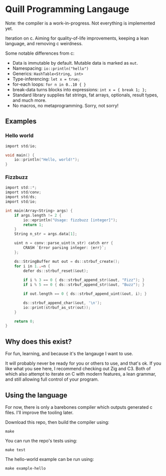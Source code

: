 # Quill Programming Langauge
Note: the compiler is a work-in-progress. Not everything is implemented yet.

Iteration on c. Aiming for quality-of-life improvements, keeping a lean language, and removing c weirdness.

Some notable differences from c:
- Data is immutable by default. Mutable data is marked as `mut`.
- Namespacing: `io::println("hello")`
- Generics: `HashTable<String, int>`
- Type-inferencing: `let x = true;`
- for-each loops: `for n in 0..10 { }`
- break-data turns blocks into expressions: `int x = { break 1; };`
- Standard library supplies fat strings, fat arrays, optionals, result types, and much more.
- No macros, no metaprogramming. Sorry, not sorry!

## Examples

### Hello world
```c
import std/io;

void main() {
    io::println("Hello, world!");
}
```

### Fizzbuzz
```c
import std::*;
import std/conv;
import std/ds;
import std/io;

int main(Array<String> args) {
    if args.length != 2 {
        io::eprintln("Usage: fizzbuzz [integer]");
        return 1;
    }
    String n_str = args.data[1];

    uint n = conv::parse_uint(n_str) catch err {
        CRASH `Error parsing integer: {err}`;
    };

    ds::StringBuffer mut out = ds::strbuf_create();
    for i in 1..=n {
        defer ds::strbuf_reset(&out);
    
        if i % 3 == 0 { ds::strbuf_append_str(&out, "Fizz"); }
        if i % 5 == 0 { ds::strbuf_append_str(&out, "Buzz"); }

        if out.length == 0 { ds::strbuf_append_uint(&out, i); }

        ds::strbuf_append_char(&out, '\n');
        io::print(strbuf_as_str(out));
    }

    return 0;
}
```

## Why does this exist?

For fun, learning, and because it's the langauge I want to use.

It will probably never be ready for you or others to use, and that's ok. If you like what you see here, I recommend checking out Zig and C3. Both of which also attempt to iterate on C with modern features, a lean grammar, and still allowing full control of your program.

## Using the language

For now, there is only a barebones compiler which outputs generated c files. I'll improve the tooling later.

Download this repo, then build the compiler using:
```
make
```

You can run the repo's tests using:
```
make test
```

The hello-world example can be run using:
```
make example-hello
```
